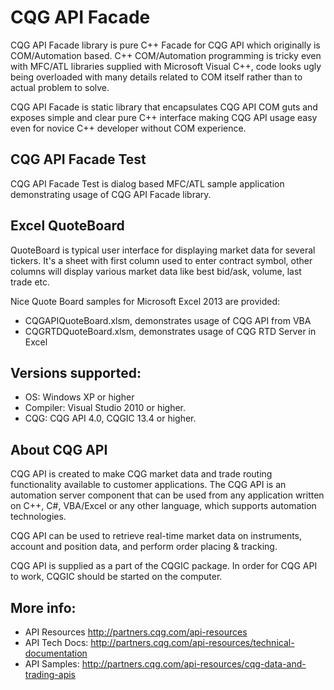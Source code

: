 # CQG API Facade

CQG API Facade library is pure C++ Facade for CQG API which originally is COM/Automation based.
C++ COM/Automation programming is tricky even with MFC/ATL libraries supplied with Microsoft Visual C++, code looks ugly
being overloaded with many details related to COM itself rather than to actual problem to solve.

CQG API Facade is static library that encapsulates CQG API COM guts and exposes simple and clear pure C++ interface
making CQG API usage easy even for novice C++ developer without COM experience.

## CQG API Facade Test

CQG API Facade Test is dialog based MFC/ATL sample application demonstrating usage of CQG API Facade library.

## Excel QuoteBoard

QuoteBoard is typical user interface for displaying market data for several tickers.
It's a sheet with first column used to enter contract symbol, other columns will display various market data like
best bid/ask, volume, last trade etc.

Nice Quote Board samples for Microsoft Excel 2013 are provided:
 - CQGAPIQuoteBoard.xlsm, demonstrates usage of CQG API from VBA
 - CQGRTDQuoteBoard.xlsm, demonstrates usage of CQG RTD Server in Excel

## Versions supported:
- OS: Windows XP or higher
- Compiler: Visual Studio 2010 or higher.
- CQG: CQG API 4.0, CQGIC 13.4 or higher.

## About CQG API

CQG API is created to make CQG market data and trade routing functionality available to customer applications.
The CQG API is an automation server component that can be used from any application written on C++, C#, VBA/Excel
or any other language, which supports automation technologies.

CQG API can be used to retrieve real-time market data on instruments, account and position data, and perform
order placing & tracking.

CQG API is supplied as a part of the CQGIC package. In order for CQG API to work, CQGIC should be started on the computer.

## More info: 
- API Resources http://partners.cqg.com/api-resources
- API Tech Docs: http://partners.cqg.com/api-resources/technical-documentation
- API Samples: http://partners.cqg.com/api-resources/cqg-data-and-trading-apis
